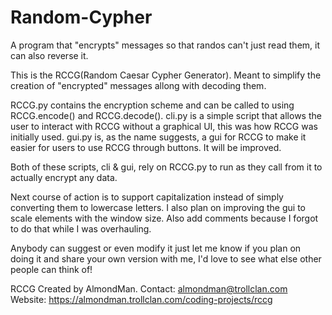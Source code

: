 # Random-Cypher
A program that "encrypts" messages so that randos can't just read them, it can also reverse it.

This is the RCCG(Random Caesar Cypher Generator). Meant to simplify the creation of "encrypted" messages allong with decoding them.

RCCG.py contains the encryption scheme and can be called to using RCCG.encode(<message here>) and RCCG.decode(<message here>).
cli.py is a simple script that allows the user to interact with RCCG without a graphical UI, this was how RCCG was initially used.
gui.py is, as the name suggests, a gui for RCCG to make it easier for users to use RCCG through buttons. It will be improved.

Both of these scripts, cli & gui, rely on RCCG.py to run as they call from it to actually encrypt any data.


Next course of action is to support capitalization instead of simply converting them to lowercase letters.
I also plan on improving the gui to scale elements with the window size.
Also add comments because I forgot to do that while I was overhauling.

Anybody can suggest or even modify it just let me know if you plan on doing it and share your own version with me, I'd love to see what else other people can think of!

RCCG Created by AlmondMan. Contact: almondman@trollclan.com Website: https://almondman.trollclan.com/coding-projects/rccg
